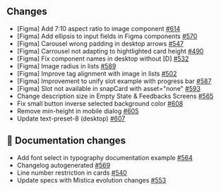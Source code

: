## Changes

- [Figma] Add 7:10 aspect ratio to image component [#614](https://github.com/Telefonica/mistica-design/issues/614)
- [Figma] Add ellipsis to input fields in Figma components [#570](https://github.com/Telefonica/mistica-design/issues/570)
- [Figma] Carousel wrong padding in desktop arrows [#547](https://github.com/Telefonica/mistica-design/issues/547)
- [Figma] Carrousel not adapting to hightlighted card height [#490](https://github.com/Telefonica/mistica-design/issues/490)
- [Figma] Fix component names in desktop without [D] [#532](https://github.com/Telefonica/mistica-design/issues/532)
- [Figma] Image radius in lists [#589](https://github.com/Telefonica/mistica-design/issues/589)
- [Figma] Improve tag alignment with image in lists [#502](https://github.com/Telefonica/mistica-design/issues/502)
- [Figma] Improvement to unify slot example with progress bar [#587](https://github.com/Telefonica/mistica-design/issues/587)
- [Figma] Slot not available in snapCard with asset="none" [#593](https://github.com/Telefonica/mistica-design/issues/593)
- Change description size in Empty State & Feedbacks Screens [#565](https://github.com/Telefonica/mistica-design/issues/565)
- Fix small button inverse selected background color [#608](https://github.com/Telefonica/mistica-design/issues/608)
- Remove min-height in mobile dialog [#605](https://github.com/Telefonica/mistica-design/issues/605)
- Update text-preset-8 (desktop) [#607](https://github.com/Telefonica/mistica-design/issues/607)

## 📒 Documentation changes

- Add font select in typography documentation example  [#564](https://github.com/Telefonica/mistica-design/issues/564)
- Changelog autogenerated  [#569](https://github.com/Telefonica/mistica-design/issues/569)
- Line number restriction in cards [#540](https://github.com/Telefonica/mistica-design/issues/540)
- Update specs with Mistica evolution changes [#553](https://github.com/Telefonica/mistica-design/issues/553)
